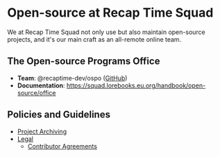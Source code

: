 # Open-source at Recap Time Squad

We at Recap Time Squad not only use but also maintain open-source projects, and it's our main craft as an
all-remote online team.

## The Open-source Programs Office

* **Team**: @recaptime-dev/ospo ([GitHub](https://github.com))
* **Documentation**: <https://squad.lorebooks.eu.org/handbook/open-source/office>

## Policies and Guidelines

* [Project Archiving](./project-archiving.md)
* [Legal](../legal/open-source/index.md)
    * [Contributor Agreements](../legal/open-source/contributor-agreements.md)
